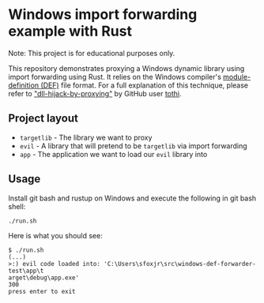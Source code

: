 # Windows import forwarding example with Rust

Note: This project is for educational purposes only.

This repository demonstrates proxying a Windows dynamic library using
import forwarding using Rust. It relies on the Windows compiler's
[module-definition (DEF)][def] file format. For a full explanation
of this technique, please refer to ["dll-hijack-by-proxying"][tothi-repo]
by GitHub user [tothi][tothi].


[def]: https://learn.microsoft.com/en-us/cpp/build/exporting-from-a-dll-using-def-files?view=msvc-170
[tothi-repo]: https://github.com/tothi/dll-hijack-by-proxying
[tothi]: https://github.com/tothi

## Project layout

- `targetlib` - The library we want to proxy
- `evil` - A library that will pretend to be `targetlib` via import forwarding
- `app` - The application we want to load our `evil` library into

## Usage

Install git bash and rustup on Windows and execute the following in
git bash shell:

```sh
./run.sh
```

Here is what you should see:

```console
$ ./run.sh                                                     
(...)
>:) evil code loaded into: 'C:\Users\sfoxjr\src\windows-def-forwarder-test\app\t
arget\debug\app.exe'
300
press enter to exit
```
